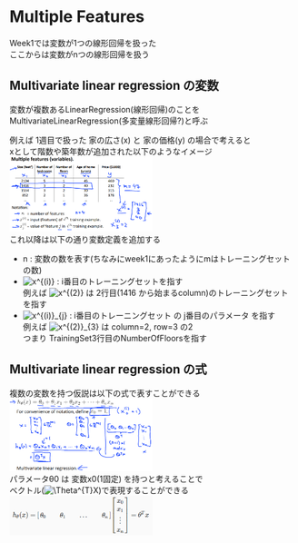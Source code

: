 # Multiple Features
Week1では変数が1つの線形回帰を扱った  
ここからは変数がnつの線形回帰を扱う

## Multivariate linear regression の変数
変数が複数あるLinearRegression(線形回帰)のことを  
MultivariateLinearRegression(多変量線形回帰?)と呼ぶ  

例えば 1週目で扱った 家の広さ(x) と 家の価格(y) の場合で考えると  
xとして階数や築年数が追加された以下のようなイメージ  
<img src="../../img/02_01_multiple_features.png" width=50%>  
これ以降は以下の通り変数定義を追加する
* n : 変数の数を表す(ちなみにweek1にあったようにmはトレーニングセットの数)
* <img src="https://latex.codecogs.com/gif.latex?x^{(i)}" title="x^{(i)}" /> : i番目のトレーニングセットを指す  
  例えば <img src="https://latex.codecogs.com/gif.latex?x^{(2)}" title="x^{(2)}" /> は 2行目(1416 から始まるcolumn)のトレーニングセットを指す
* <img src="https://latex.codecogs.com/gif.latex?x^{(i)}_{j}" title="x^{(i)}_{j}" /> : i番目のトレーニングセット の j番目のパラメータ を指す  
  例えば <img src="https://latex.codecogs.com/gif.latex?x^{(2)}_{3}" title="x^{(2)}_{3}" /> は column=2, row=3 の2  
  つまり TrainingSet3行目のNumberOfFloorsを指す

## Multivariate linear regression の式
複数の変数を持つ仮説は以下の式で表すことができる  
<img src="../../img/02_01_multiple_features_algorithm.png" width=50%>  
パラメータθ0 は 変数x0(1固定) を持つと考えることで  
ベクトル(<img src="https://latex.codecogs.com/gif.latex?\Theta^{T}X" title="\Theta^{T}X" />)で表現することができる  
<img src="../../img/02_01_multiple_features_vectorization.png" width=50%>  
